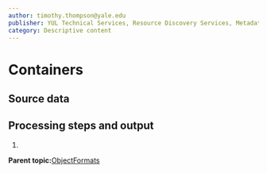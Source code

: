 ```yaml
---
author: timothy.thompson@yale.edu
publisher: YUL Technical Services, Resource Discovery Services, Metadata Services Unit
category: Descriptive content
---
```


# Containers

## Source data

## Processing steps and output

1.  
**Parent topic:**[ObjectFormats](../../concepts/supertypes/objectformats.md)

